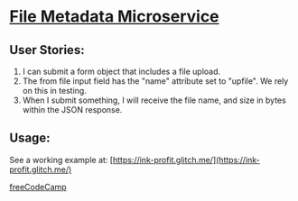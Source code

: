 # [File Metadata Microservice](https://www.freecodecamp.org/learn/apis-and-microservices/apis-and-microservices-projects/file-metadata-microservice)

## User Stories:

1.  I can submit a form object that includes a file upload.
2.  The from file input field has the "name" attribute set to "upfile". We rely on this in testing.
3.  When I submit something, I will receive the file name, and size in bytes within the JSON response.

## Usage:

See a working example at: [https://ink-profit.glitch.me/](https://ink-profit.glitch.me/)

[freeCodeCamp](http://www.freecodecamp.com)
